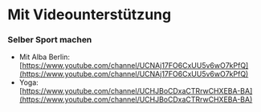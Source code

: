 # Mit Videounterstützung

### Selber Sport machen

* Mit Alba Berlin: [https://www.youtube.com/channel/UCNAj17FO6CxUU5v6wO7kPfQ](https://www.youtube.com/channel/UCNAj17FO6CxUU5v6wO7kPfQ)
* Yoga: [https://www.youtube.com/channel/UCHJBoCDxaCTRrwCHXEBA-BA](https://www.youtube.com/channel/UCHJBoCDxaCTRrwCHXEBA-BA)

